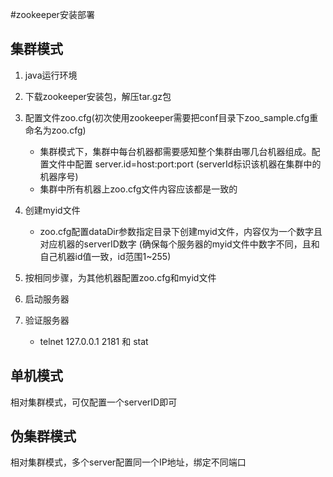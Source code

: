 #zookeeper安装部署

集群模式
------
1. java运行环境
2. 下载zookeeper安装包，解压tar.gz包
3. 配置文件zoo.cfg(初次使用zookeeper需要把conf目录下zoo_sample.cfg重命名为zoo.cfg)
    * 集群模式下，集群中每台机器都需要感知整个集群由哪几台机器组成。配置文件中配置
    server.id=host:port:port
    (serverId标识该机器在集群中的机器序号)
    * 集群中所有机器上zoo.cfg文件内容应该都是一致的
4. 创建myid文件
    * zoo.cfg配置dataDir参数指定目录下创建myid文件，内容仅为一个数字且对应机器的serverID数字
     (确保每个服务器的myid文件中数字不同，且和自己机器id值一致，id范围1~255)
5. 按相同步骤，为其他机器配置zoo.cfg和myid文件
6. 启动服务器

7. 验证服务器
    * telnet 127.0.0.1 2181 和 stat

单机模式
-------
相对集群模式，可仅配置一个serverID即可

伪集群模式
----------
相对集群模式，多个server配置同一个IP地址，绑定不同端口
